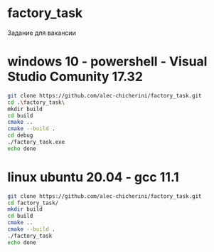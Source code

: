 # factory_task
Задание для вакансии

# windows 10 - powershell - Visual Studio Comunity 17.32
```sh
git clone https://github.com/alec-chicherini/factory_task.git
cd .\factory_task\
mkdir build
cd build
cmake ..
cmake --build .
cd debug
./factory_task.exe
echo done
```

# linux ubuntu 20.04 - gcc 11.1
```sh
git clone https://github.com/alec-chicherini/factory_task.git
cd factory_task/
mkdir build
cd build
cmake ..
cmake --build .
./factory_task
echo done
```